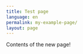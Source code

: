 ```yaml
---
title: Test page
language: en
permalink: my-example-page/
layout: page
---
```

Contents of the new page!
